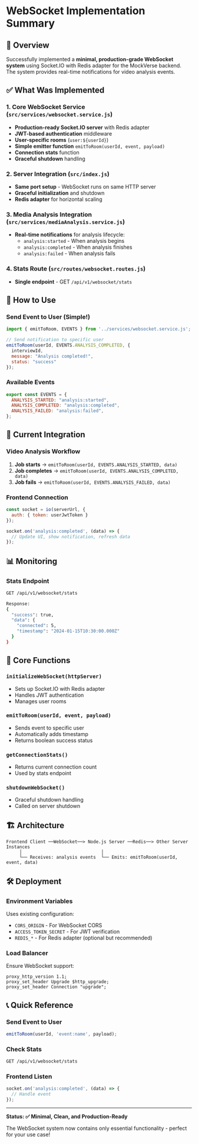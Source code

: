 # WebSocket Implementation Summary

## 🎯 Overview

Successfully implemented a **minimal, production-grade WebSocket system** using Socket.IO with Redis adapter for the MockVerse backend. The system provides real-time notifications for video analysis events.

## ✅ What Was Implemented

### 1. Core WebSocket Service (`src/services/websocket.service.js`)
- **Production-ready Socket.IO server** with Redis adapter
- **JWT-based authentication** middleware  
- **User-specific rooms** (`user:${userId}`)
- **Simple emitter function** `emitToRoom(userId, event, payload)`
- **Connection stats** function
- **Graceful shutdown** handling

### 2. Server Integration (`src/index.js`)
- **Same port setup** - WebSocket runs on same HTTP server
- **Graceful initialization** and shutdown
- **Redis adapter** for horizontal scaling

### 3. Media Analysis Integration (`src/services/mediaAnalysis.service.js`)
- **Real-time notifications** for analysis lifecycle:
  - `analysis:started` - When analysis begins
  - `analysis:completed` - When analysis finishes  
  - `analysis:failed` - When analysis fails

### 4. Stats Route (`src/routes/websocket.routes.js`)
- **Single endpoint** - GET `/api/v1/websocket/stats`

## 📡 How to Use

### Send Event to User (Simple!)
```javascript
import { emitToRoom, EVENTS } from '../services/websocket.service.js';

// Send notification to specific user
emitToRoom(userId, EVENTS.ANALYSIS_COMPLETED, {
  interviewId,
  message: "Analysis completed!",
  status: "success"
});
```

### Available Events
```javascript
export const EVENTS = {
  ANALYSIS_STARTED: "analysis:started",
  ANALYSIS_COMPLETED: "analysis:completed", 
  ANALYSIS_FAILED: "analysis:failed",
};
```

## 🚀 Current Integration

### Video Analysis Workflow
1. **Job starts** → `emitToRoom(userId, EVENTS.ANALYSIS_STARTED, data)`
2. **Job completes** → `emitToRoom(userId, EVENTS.ANALYSIS_COMPLETED, data)`
3. **Job fails** → `emitToRoom(userId, EVENTS.ANALYSIS_FAILED, data)`

### Frontend Connection
```javascript
const socket = io(serverUrl, {
  auth: { token: userJwtToken }
});

socket.on('analysis:completed', (data) => {
  // Update UI, show notification, refresh data
});
```

## 📊 Monitoring

### Stats Endpoint
```bash
GET /api/v1/websocket/stats

Response:
{
  "success": true,
  "data": {
    "connected": 5,
    "timestamp": "2024-01-15T10:30:00.000Z"
  }
}
```

## 🔧 Core Functions

### `initializeWebSocket(httpServer)`
- Sets up Socket.IO with Redis adapter
- Handles JWT authentication  
- Manages user rooms

### `emitToRoom(userId, event, payload)`
- Sends event to specific user
- Automatically adds timestamp
- Returns boolean success status

### `getConnectionStats()`
- Returns current connection count
- Used by stats endpoint

### `shutdownWebSocket()`
- Graceful shutdown handling
- Called on server shutdown

## 🏗️ Architecture

```
Frontend Client ──WebSocket──> Node.js Server ──Redis──> Other Server Instances
     │                              │
     └── Receives: analysis events  └── Emits: emitToRoom(userId, event, data)
```

## 🛠️ Deployment

### Environment Variables
Uses existing configuration:
- `CORS_ORIGIN` - For WebSocket CORS
- `ACCESS_TOKEN_SECRET` - For JWT verification  
- `REDIS_*` - For Redis adapter (optional but recommended)

### Load Balancer
Ensure WebSocket support:
```nginx
proxy_http_version 1.1;
proxy_set_header Upgrade $http_upgrade;
proxy_set_header Connection "upgrade";
```

## 📞 Quick Reference

### Send Event to User
```javascript
emitToRoom(userId, 'event:name', payload);
```

### Check Stats  
```bash
GET /api/v1/websocket/stats
```

### Frontend Listen
```javascript
socket.on('analysis:completed', (data) => {
  // Handle event
});
```

---

**Status: ✅ Minimal, Clean, and Production-Ready**

The WebSocket system now contains only essential functionality - perfect for your use case! 